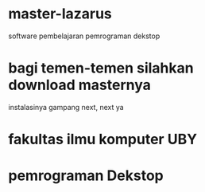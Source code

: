 # master-lazarus
software pembelajaran pemrograman dekstop

 # bagi temen-temen silahkan download masternya
 
 instalasinya gampang next, next ya 
 
 # fakultas ilmu komputer UBY
 # pemrograman Dekstop
